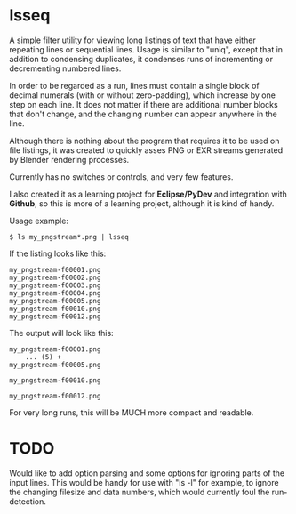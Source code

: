 # lsseq

A simple filter utility for viewing long listings of text that have
either repeating lines or sequential lines. Usage is similar to "uniq",
except that in addition to condensing duplicates, it condenses runs
of incrementing or decrementing numbered lines.

In order to be regarded as a run, lines must contain a single block of
decimal numerals (with or without zero-padding), which increase by one
step on each line. It does not matter if there are additional number blocks
that don't change, and the changing number can appear anywhere in the line.

Although there is nothing about the program that requires it to be used
on file listings, it was created to quickly asses PNG or EXR streams
generated by Blender rendering processes.

Currently has no switches or controls, and very few features.

I also created it as a learning project for **Eclipse/PyDev** and integration
with **Github**, so this is more of a learning project, although it is kind
of handy.

Usage example:

	$ ls my_pngstream*.png | lsseq

If the listing looks like this:

	my_pngstream-f00001.png
	my_pngstream-f00002.png
	my_pngstream-f00003.png
	my_pngstream-f00004.png
	my_pngstream-f00005.png
	my_pngstream-f00010.png
	my_pngstream-f00012.png

The output will look like this:

	my_pngstream-f00001.png
	    ... (5) +
	my_pngstream-f00005.png
	
	my_pngstream-f00010.png
	
	my_pngstream-f00012.png

For very long runs, this will be MUCH more compact and readable.

# TODO

Would like to add option parsing and some options for ignoring parts of
the input lines. This would be handy for use with "ls -l" for example,
to ignore the changing filesize and data numbers, which would currently
foul the run-detection.